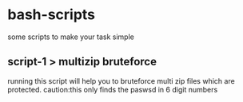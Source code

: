 # bash-scripts
some scripts to make your task simple

## script-1 > multizip bruteforce 
running this script will help you to bruteforce multi zip files which are protected.
caution:this only finds the paswsd in 6 digit numbers 

